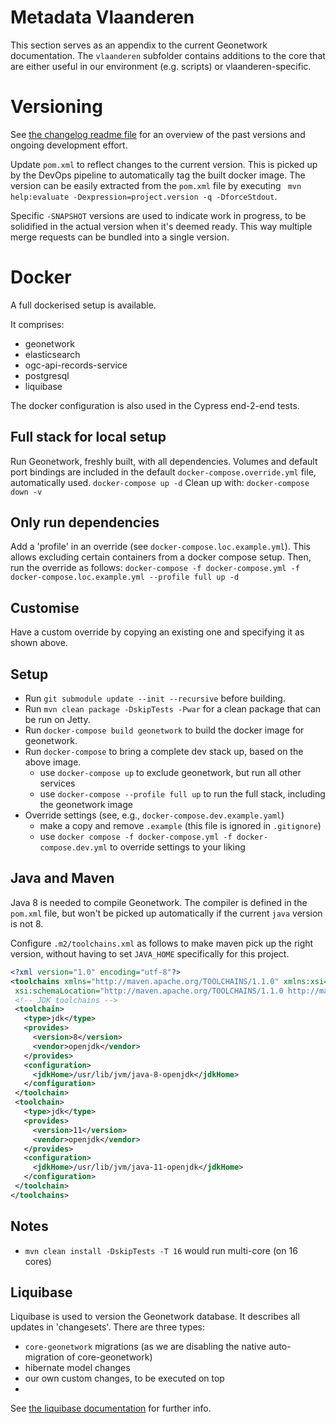 # Metadata Vlaanderen

This section serves as an appendix to the current Geonetwork documentation. The `vlaanderen` subfolder contains additions
to the core that are either useful in our environment (e.g. scripts) or vlaanderen-specific.


# Versioning

See [the changelog readme file](./CHANGELOG.md) for an overview of the past versions and ongoing development effort.

Update `pom.xml` to reflect changes to the current version. This is picked up by the DevOps pipeline to automatically tag the built docker image. The version can be easily extracted from the `pom.xml` file by executing ` mvn help:evaluate -Dexpression=project.version -q -DforceStdout`.

Specific `-SNAPSHOT` versions are used to indicate work in progress, to be solidified in the actual version when it's deemed ready. This way multiple merge requests can be bundled into a single version. 


# Docker

A full dockerised setup is available. 

It comprises:
- geonetwork
- elasticsearch
- ogc-api-records-service
- postgresql
- liquibase

The docker configuration is also used in the Cypress end-2-end tests. 

## Full stack for local setup
Run Geonetwork, freshly built, with all dependencies. Volumes and default port bindings are included in the default `docker-compose.override.yml` file, automatically used.
`docker-compose up -d` 
Clean up with:
`docker-compose down -v`

## Only run dependencies
Add a 'profile' in an override (see `docker-compose.loc.example.yml`). This allows excluding certain containers from a 
docker compose setup. Then, run the override as follows:
`docker-compose -f docker-compose.yml -f docker-compose.loc.example.yml --profile full up -d`

## Customise
Have a custom override by copying an existing one and specifying it as shown above.


## Setup
- Run `git submodule update --init --recursive` before building.
- Run `mvn clean package -DskipTests -Pwar` for a clean package that can be run on Jetty.
- Run `docker-compose build geonetwork` to build the docker image for geonetwork.
- Run `docker-compose` to bring a complete dev stack up, based on the above image.
  - use `docker-compose up` to exclude geonetwork, but run all other services
  - use `docker-compose --profile full up` to run the full stack, including the geonetwork image
- Override settings (see, e.g., `docker-compose.dev.example.yaml`)
  - make a copy and remove `.example` (this file is ignored in `.gitignore`) 
  - use `docker compose -f docker-compose.yml -f docker-compose.dev.yml` to override settings to your liking
  
## Java and Maven

Java 8 is needed to compile Geonetwork. The compiler is defined in the `pom.xml` file, but won't be picked up automatically if the current `java` version is not 8. 

Configure `.m2/toolchains.xml` as follows to make maven pick up the right version, without having to set `JAVA_HOME` specifically for this project.

```xml
<?xml version="1.0" encoding="utf-8"?>
<toolchains xmlns="http://maven.apache.org/TOOLCHAINS/1.1.0" xmlns:xsi="http://www.w3.org/2001/XMLSchema-instance"
 xsi:schemaLocation="http://maven.apache.org/TOOLCHAINS/1.1.0 http://maven.apache.org/xsd/toolchains-1.1.0.xsd">
 <!-- JDK toolchains -->
 <toolchain>
   <type>jdk</type>
   <provides>
     <version>8</version>
     <vendor>openjdk</vendor>
   </provides>
   <configuration>
     <jdkHome>/usr/lib/jvm/java-8-openjdk</jdkHome>
   </configuration>
 </toolchain>
 <toolchain>
   <type>jdk</type>
   <provides>
     <version>11</version>
     <vendor>openjdk</vendor>
   </provides>
   <configuration>
     <jdkHome>/usr/lib/jvm/java-11-openjdk</jdkHome>
   </configuration>
 </toolchain>
</toolchains>
```

## Notes
- `mvn clean install -DskipTests -T 16` would run multi-core (on 16 cores)

## Liquibase
Liquibase is used to version the Geonetwork database. It describes all updates in 'changesets'. There are three types:
- `core-geonetwork` migrations (as we are disabling the native auto-migration of core-geonetwork)
- hibernate model changes
- our own custom changes, to be executed on top
- 
See [the liquibase documentation](/liquibase/README.md) for further info.
